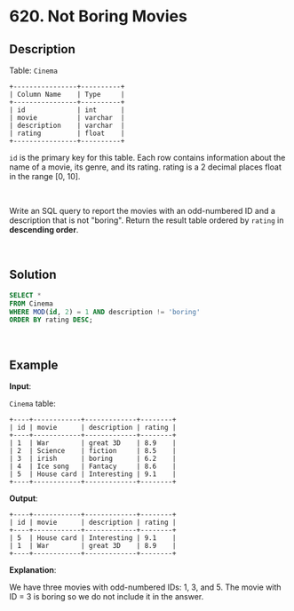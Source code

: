 # 620. Not Boring Movies

## Description

Table: `Cinema`
```
+----------------+----------+
| Column Name    | Type     |
+----------------+----------+
| id             | int      |
| movie          | varchar  |
| description    | varchar  |
| rating         | float    |
+----------------+----------+
```
`id` is the primary key for this table. Each row contains information about the name of a movie, its genre, and its rating.
rating is a 2 decimal places float in the range [0, 10].

 <br>

Write an SQL query to report the movies with an odd-numbered ID and a description that is not "boring". 
Return the result table ordered by `rating` in **descending order**.

<br>

## Solution

```sql
SELECT *
FROM Cinema
WHERE MOD(id, 2) = 1 AND description != 'boring'
ORDER BY rating DESC;
```

<br>

## Example

**Input**:

`Cinema` table:
```
+----+------------+-------------+--------+
| id | movie      | description | rating |
+----+------------+-------------+--------+
| 1  | War        | great 3D    | 8.9    |
| 2  | Science    | fiction     | 8.5    |
| 3  | irish      | boring      | 6.2    |
| 4  | Ice song   | Fantacy     | 8.6    |
| 5  | House card | Interesting | 9.1    |
+----+------------+-------------+--------+
```
**Output**:
```
+----+------------+-------------+--------+
| id | movie      | description | rating |
+----+------------+-------------+--------+
| 5  | House card | Interesting | 9.1    |
| 1  | War        | great 3D    | 8.9    |
+----+------------+-------------+--------+
```
**Explanation**:

We have three movies with odd-numbered IDs: 1, 3, and 5. The movie with ID = 3 is boring so we do not include it in the answer.
